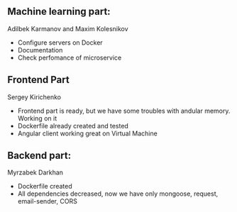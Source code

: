 ## Machine learning part:
Adilbek Karmanov and Maxim Kolesnikov
- Configure servers on Docker
- Documentation
- Check perfomance of microservice

## Frontend Part
Sergey Kirichenko
- Frontend part is ready, but we have some troubles with andular memory. Working on it
- Dockerfile already created and tested
- Angular client working great on Virtual Machine

## Backend part:
Myrzabek Darkhan
- Dockerfile created
- All dependencies decreased, now we have only mongoose, request, email-sender, CORS

